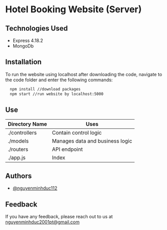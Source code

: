 # Hotel Booking Website (Server)

## Technologies Used
- Express 4.18.2
- MongoDb 

## Installation

To run the website using localhost after downloading the code, navigate to the code folder and enter the following commands:

```bash
  npm install //download packages
  npm start //run website by localhost:5000
```
## Use

| Directory Name | Uses |
|--------------|-------|
| ./controllers | Contain control logic |
| ./models | Manages data and business logic |
| ./routers | API endpoint |
| ./app.js | Index |

## Authors

- [@nguyenminhduc112](https://github.com/nguyenminhduc112)

## Feedback

If you have any feedback, please reach out to us at nguyenminhduc2001pt@gmail.com

